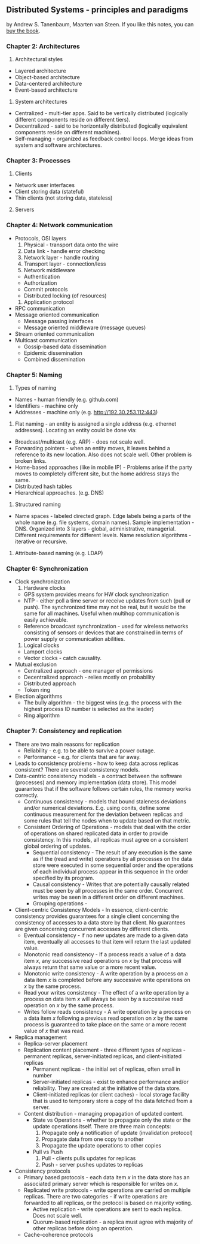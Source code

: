 ## Distributed Systems - principles and paradigms
by Andrew S. Tanenbaum, Maarten van Steen. If you like this notes, you can
[buy the book](https://www.amazon.com/Distributed-Systems-Principles-Andrew-Tanenbaum/dp/153028175X).

### Chapter 2: Architectures

1. Architectural styles
  * Layered architecture
  * Object-based architecture
  * Data-centered architecture
  * Event-based architecture
1. System architectures
  * Centralized - multi-tier apps. Said to be vertically distributed (logically different components reside on different tiers).
  * Decentralized - said to be horizontally distributed (logically equivalent components reside on different machines).
  * Self-managing - organized as feedback control loops. Merge ideas from system and software architectures.

### Chapter 3: Processes
1. Clients
  * Network user interfaces
  * Client storing data (stateful)
  * Thin clients (not storing data, stateless)
2. Servers

### Chapter 4: Network communication
* Protocols, OSI layers
  1. Physical - transport data onto the wire
  1. Data link - handle error checking
  1. Network layer - handle routing
  1. Transport layer - connection/less
  1. Network middleware
    * Authentication
    * Authorization
    * Commit protocols
    * Distributed locking (of resources)
  1. Application protocol
* RPC communication
* Message oriented communication
  * Message passing interfaces
  * Message oriented middleware (message queues)
* Stream oriented communication
* Multicast communication
  * Gossip-based data dissemination
  * Epidemic dissemination
  * Combined dissemination

### Chapter 5: Naming

1. Types of naming
  * Names - human friendly (e.g. github.com)
  * Identifiers - machine only
  * Addresses - machine only (e.g. http://192.30.253.112:443)
1. Flat naming - an entity is assigned a single address (e.g. ethernet addresses). Locating an entity could be done via:
  * Broadcast/multicast (e.g. ARP) - does not scale well.
  * Forwarding pointers - when an entity moves, it leaves behind a reference to its new location. Also does not scale well. Other problem is broken links.
  * Home-based approaches (like in mobile IP) - Problems arise if the party moves to completely different site, but the home address stays the same.
  * Distributed hash tables
  * Hierarchical approaches. (e.g. DNS)
1. Structured naming
  * Name spaces - labeled directed graph. Edge labels being a parts of the whole name (e.g. file systems, domain names). Sample implementation - DNS. Organized into 3 layers - global, administrative, managerial. Different requirements for different levels. Name resolution algorithms - iterative or recursive.
1. Attribute-based naming (e.g. LDAP)

### Chapter 6: Synchronization
* Clock synchronization
  1. Hardware clocks
    * GPS system provides means for HW clock synchronization
    * NTP - either poll a time server or receive updates from such (pull or push). The synchronized time may not be real, but it would be the same for all machines. Useful when multihop communication is easily achievable.
    * Reference broadcast synchronization - used for wireless networks consisting of sensors or devices that are constrained in terms of power supply or communication abilities.
  1. Logical clocks
    * Lamport clocks
    * Vector clocks - catch causality.
* Mutual exclusion
  * Centralized approach - one manager of permissions
  * Decentralized approach - relies mostly on probability
  * Distributed approach
  * Token ring
* Election algorithms
  * The bully algorithm - the biggest wins (e.g. the process with the highest process ID number is selected as the leader)
  * Ring algorithm

### Chapter 7: Consistency and replication
* There are two main reasons for replication
  * Reliability - e.g. to be able to survive a power outage.
  * Performance - e.g. for clients that are far away.
* Leads to consistency problems - how to keep data across replicas consistent? There are several consistency models.
* Data-centric consistency models - a contract between the software (processes) and memory implementation (data store). This model guarantees that if the software follows certain rules, the memory works correctly.
  * Continuous consistency - models that bound staleness deviations and/or numerical deviations. E.g. using conits, define some continuous measurement for the deviation between replicas and some rules that tell the nodes when to update based on that metric.
  * Consistent Ordering of Operations - models that deal with the order of operations on shared replicated data in order to provide consistency. In this models, all replicas must agree on a consistent global ordering of updates.
    * Sequential consistency - The result of any execution is the same as if the (read and write) operations by all processes on the data store were executed in some sequential order and the operations of each individual process appear in this sequence in the order specified by its program.
    * Causal consistency - Writes that are potentially causally related must be seen by all processes in the same order. Concurrent writes may be seen in a different order on different machines.
    * Grouping operations -
* Client-centric Consistency Models - In essence, client-centric
consistency provides guarantees for a single client concerning the consistency of accesses to a data store by that client. No guarantees are given concerning concurrent accesses by different clients.
  * Eventual consistency -  if no new updates are made to a given data item, eventually all accesses to that item will return the last updated value.
  * Monotonic read consistency - If a process reads a value of a data item _x_, any successive read operations on _x_ by that process will always return that same value or a more recent value.
  * Monotonic write consistency - A write operation by a process on a data item _x_ is completed before any successive write operations on _x_ by the same process.
  * Read your writes consistency - The effect of a write operation by a process on data item _x_ will always be seen by a successive read operation on _x_ by the same process.
  * Writes follow reads consistency - A write operation by a process on a data item _x_ following a previous read operation on _x_ by the same process is guaranteed to take place on the same or a more recent value of _x_ that was read.
* Replica management
  * Replica-server placement
  * Replication content placement - three different types of replicas - permanent replicas, server-initiated replicas, and client-initiated replicas
    * Permanent replicas - the initial set of replicas, often small in number
    * Server-initiated replicas - exist to enhance performance and/or reliability. They are created at the initiative of the data store.
    * Client-initiated replicas (or client caches) - local storage facility that is used to temporary store a copy of the data fetched from a server.
  * Content distribution - managing propagation of updated content.
    * State vs Operations - whether to propagate only the state or the update operations itself. There are three main concepts:
      1. Propagate only a notification of update (invalidation protocol)
      1. Propagate data from one copy to another
      1. Propagate the update operations to other copies
    * Pull vs Push
      1. Pull - clients pulls updates for replicas
      1. Push - server pushes updates to replicas
* Consistency protocols
  * Primary based protocols - each data item _x_ in the data store has an associated primary server which is responsible for writes on _x_.
  * Replicated write protocols - write operations are carried on multiple replicas. There are two categories - if write operations are forwarded to all replicas, or the protocol is based on majority voting.
    * Active replication - write operations are sent to each replica. Does not scale well.
    * Quorum-based replication - a replica must agree with majority of other replicas before doing an operation.
  * Cache-coherence protocols
